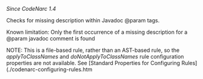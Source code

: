*Since CodeNarc 1.4*

Checks for missing description within Javadoc @param tags.

Known limitation: Only the first occurrence of a missing description for
a @param javadoc comment is found

NOTE: This is a file-based rule, rather than an AST-based rule, so the
*applyToClassNames* and *doNotApplyToClassNames* rule configuration
properties are not available. See \[Standard Properties for Configuring
Rules\](./codenarc-configuring-rules.htm

